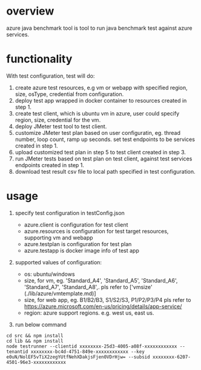 # overview
azure java benchmark tool is tool to run java benchmark test against azure services.

# functionality
With test configuration, test will do:
1. create azure test resources, e.g vm or webapp with specified region, size, osType, credential from configuration.
2. deploy test app wrapped in docker container to resources created in step 1.
3. create test client, which is ubuntu vm in azure, user could specify region, size, credential for the vm.
4. deploy JMeter test tool to test client.
5. customize JMeter test plan based on user configuratin, eg. thread number, loop count, ramp up seconds. set test endpoints to be services created in step 1.
6. upload customized test plan in step 5 to test client created in step 3.
7. run JMeter tests based on test plan on test client, against test services endpoints created in step 1.
8. download test result csv file to local path specified in test configuration.

# usage

1. specify test configuration in testConfig.json
    - azure.client is configuration for test client
    - azure.resources is configuration for test target resources, supporting vm and webapp    
    - azure.testplan is configuration for test plan
    - azure.testapp is docker image info of test app

2. supported values of configuration:
    - os: ubuntu/windows
    - size, for vm, eg. 'Standard_A4', 'Standard_A5', 'Standard_A6', 'Standard_A7', 'Standard_A8',. pls refer to ['vmsize' (./lib/azure/vmtemplate.md)]
    - size, for web app, eg. B1/B2/B3, S1/S2/S3, P1/P2/P3/P4 pls refer to https://azure.microsoft.com/en-us/pricing/details/app-service/
    - region: azure support regions. e.g. west us, east us.


3. run below command

```
cd src && npm install
cd lib && npm install
node testrunner --clientid xxxxxxxx-25d3-4005-a08f-xxxxxxxxxxxx --tenantid xxxxxxxx-bc4d-4751-849e-xxxxxxxxxxxx --key e0uN/NolEF5vTiX2zegYUtfNehXDakjsFjen0VDrHjw= --subsid xxxxxxxx-6207-4501-96e3-xxxxxxxxxxxx
```




